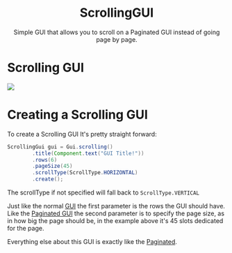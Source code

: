 <center><h1>ScrollingGUI</h1></center>
<center>
<p>Simple GUI that allows you to scroll on a Paginated GUI instead of going page
  by page.</p>
</center>

# Scrolling GUI

![](./assets/ezgif-6-be4759200973.gif)

# Creating a Scrolling GUI

To create a Scrolling GUI It's pretty straight forward:

```java
ScrollingGui gui = Gui.scrolling()
        .title(Component.text("GUI Title!"))
        .rows(6)
        .pageSize(45)
        .scrollType(ScrollType.HORIZONTAL)
        .create();
```
The scrollType if not specified will fall back to `ScrollType.VERTICAL`


Just like the normal [GUI](gui.md) the first parameter is the rows the GUI should have. Like the [Paginated GUI](pagegui.md) the second parameter is to specify the page size, as in how big the page should be, in the example above it's 45 slots dedicated for the page.

Everything else about this GUI is exactly like the [Paginated](pagegui.md).
